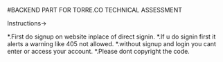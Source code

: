#BACKEND PART FOR TORRE.CO TECHNICAL ASSESSMENT

Instructions->

*.First do signup on website inplace of direct signin.
*.If u do signin first it alerts a warning like 405 not allowed.
*.without signup and login you cant enter or access your account.
*.Please dont copyright the code.
